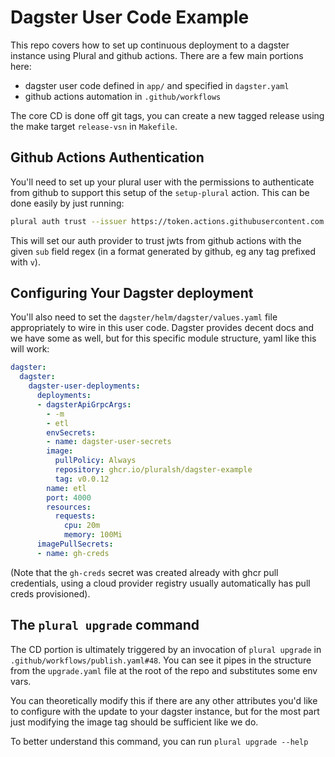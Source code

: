 # Dagster User Code Example

This repo covers how to set up continuous deployment to a dagster instance using Plural and github actions.  There are a few main portions here:

* dagster user code defined in `app/` and specified in `dagster.yaml`
* github actions automation in `.github/workflows`

The core CD is done off git tags, you can create a new tagged release using the make target `release-vsn` in `Makefile`.

## Github Actions Authentication

You'll need to set up your plural user with the permissions to authenticate from github to support this setup of the `setup-plural` action.  This can be done easily by just running:

```bash
plural auth trust --issuer https://token.actions.githubusercontent.com --trust "repo:<your-dagster-repo>:ref:refs/tags/v.*"
```

This will set our auth provider to trust jwts from github actions with the given `sub` field regex (in a format generated by github, eg any tag prefixed with `v`).

## Configuring Your Dagster deployment

You'll also need to set the `dagster/helm/dagster/values.yaml` file appropriately to wire in this user code.  Dagster provides decent docs and we have some as well, but for this specific module structure, yaml like this will work:

```yaml
dagster:
  dagster:
    dagster-user-deployments:
      deployments:
      - dagsterApiGrpcArgs:
        - -m
        - etl
        envSecrets:
        - name: dagster-user-secrets
        image:
          pullPolicy: Always
          repository: ghcr.io/pluralsh/dagster-example
          tag: v0.0.12
        name: etl
        port: 4000
        resources:
          requests:
            cpu: 20m
            memory: 100Mi
      imagePullSecrets:
      - name: gh-creds
```

(Note that the `gh-creds` secret was created already with ghcr pull credentials, using a cloud provider registry usually automatically has pull creds provisioned).

## The `plural upgrade` command

The CD portion is ultimately triggered by an invocation of `plural upgrade` in `.github/workflows/publish.yaml#48`.  You can see it pipes in the structure from the `upgrade.yaml` file at the root of the repo and substitutes some env vars.  

You can theoretically modify this if there are any other attributes you'd like to configure with the update to your dagster instance, but for the most part just modifying the image tag should be sufficient like we do.

To better understand this command, you can run `plural upgrade --help`
